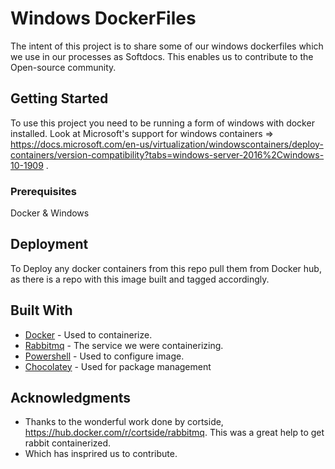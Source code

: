 # Windows DockerFiles 

The intent of this project is to share some of our windows dockerfiles which we use in our processes as Softdocs. This enables us to contribute to the Open-source community. 

## Getting Started

To use this project you need to be running a form of windows with docker installed. Look at Microsoft's support for windows containers => https://docs.microsoft.com/en-us/virtualization/windowscontainers/deploy-containers/version-compatibility?tabs=windows-server-2016%2Cwindows-10-1909 .

### Prerequisites
Docker & Windows

## Deployment

To Deploy any docker containers from this repo pull them from Docker hub, as there is a repo with this image built and tagged accordingly. 

## Built With

* [Docker](https://docs.docker.com/) - Used to containerize. 
* [Rabbitmq](https://www.rabbitmq.com/) - The service we were containerizing.
* [Powershell](https://docs.microsoft.com/en-us/powershell/) - Used to configure image. 
* [Chocolatey](https://chocolatey.org/) - Used for package management

## Acknowledgments
* Thanks to the wonderful work done by cortside, https://hub.docker.com/r/cortside/rabbitmq. This was a great help to get rabbit containerized.
* Which has insprired us to contribute.   

